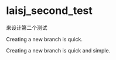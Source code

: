 # laisj_second_test
来设计第二个测试

Creating a new branch is quick.

Creating a new branch is quick and simple.
